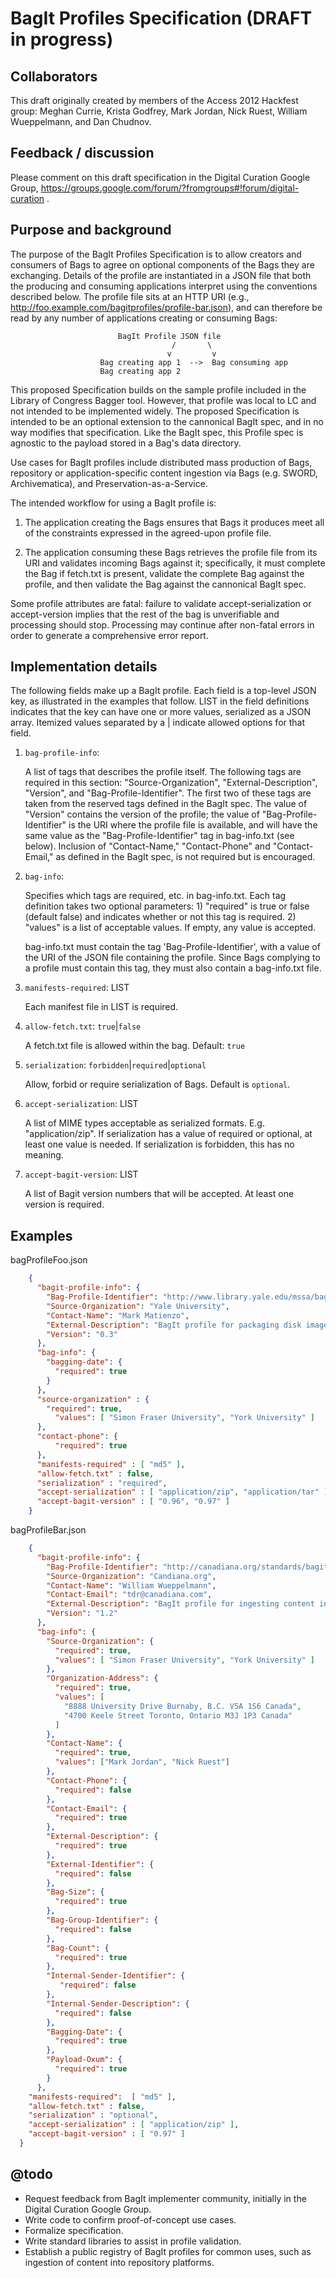 BagIt Profiles Specification (DRAFT in progress)
===

Collaborators
---
This draft originally created by members of the Access 2012 Hackfest group: Meghan Currie, Krista Godfrey, Mark Jordan, Nick Ruest, William Wueppelmann, and Dan Chudnov.

Feedback / discussion
---

Please comment on this draft specification in the Digital Curation Google Group, https://groups.google.com/forum/?fromgroups#!forum/digital-curation .

Purpose and background
---

The purpose of the BagIt Profiles Specification is to allow creators and consumers of Bags to agree on optional components of the Bags they are exchanging. Details of the profile are instantiated in a JSON file that both the producing and consuming applications interpret using the conventions described below. The profile file sits at an HTTP URI (e.g., http://foo.example.com/bagitprofiles/profile-bar.json), and can therefore be read by any number of applications creating or consuming Bags:

	                        BagIt Profile JSON file
                                        /       \
                                       v         v
                        Bag creating app 1  -->  Bag consuming app
                        Bag creating app 2


This proposed Specification builds on the sample profile included in the Library of Congress Bagger tool. However, that profile was local to LC and not intended to be implemented widely. The proposed Specification is intended to be an optional extension to the cannonical BagIt spec, and in no way modifies that specification. Like the BagIt spec, this Profile spec is agnostic to the payload stored in a Bag's data directory.

Use cases for BagIt profiles include distributed mass production of Bags, repository or application-specific content ingestion via Bags (e.g. SWORD, Archivematica), and Preservation-as-a-Service.

The intended workflow for using a BagIt profile is: 

1. The application creating the Bags ensures that Bags it produces meet all of the constraints expressed in the agreed-upon profile file.

2. The application consuming these Bags retrieves the profile file from its URI and validates incoming Bags against it; specifically, it must complete the Bag if fetch.txt is present, validate the complete Bag against the profile, and then validate the Bag against the cannonical BagIt spec. 

Some profile attributes are fatal: failure to validate accept-serialization or accept-version implies that the rest of the bag is unverifiable and processing should stop. Processing may continue after non-fatal errors in order to generate a comprehensive error report.

Implementation details
---

The following fields make up a BagIt profile. Each field is a top-level JSON key, as illustrated in the examples that follow. LIST in the field definitions indicates that the key can have one or more values, serialized as a JSON array. Itemized values separated by a | indicate allowed options for that field.

1. `bag-profile-info`:

	A list of tags that describes the profile itself. The following tags are required in this section: "Source-Organization", "External-Description", "Version", and "Bag-Profile-Identifier". The first two of these tags are taken from the reserved tags defined in the BagIt spec. The value of "Version" contains the version of the profile; the value of "Bag-Profile-Identifier" is the URI where the profile file is available, and will have the same value as the "Bag-Profile-Identifier" tag in bag-info.txt (see below). Inclusion of "Contact-Name," "Contact-Phone" and "Contact-Email," as defined in the BagIt spec, is not required but is encouraged.

2. `bag-info`:

	Specifies which tags are required, etc. in bag-info.txt. Each tag definition takes two optional parameters: 1) "required" is true or false (default false) and indicates whether or not this tag is required. 2) "values" is a list of acceptable values. If empty, any value is accepted.

	bag-info.txt must contain the tag 'Bag-Profile-Identifier', with a value of the URI of the JSON file containing the profile. Since Bags complying to a profile must contain this tag, they must also contain a bag-info.txt file.


3. `manifests-required`: LIST

	Each manifest file in LIST is required.

4. `allow-fetch.txt`: `true`|`false`

	A fetch.txt file is allowed within the bag. Default: `true`

5. `serialization`: `forbidden`|`required`|`optional`

	Allow, forbid or require serialization of Bags. Default is `optional`.

6. `accept-serialization`: LIST

	A list of MIME types acceptable as serialized formats. E.g. "application/zip". If serialization has a value of required or optional, at least one value is needed. If serialization is forbidden, this has no meaning.

7. `accept-bagit-version`: LIST

	A list of Bagit version numbers that will be accepted. At least one version is required.

Examples
---

bagProfileFoo.json

```json
    {
      "bagit-profile-info": {
        "Bag-Profile-Identifier": "http://www.library.yale.edu/mssa/bagitprofiles/disk_images.json",
        "Source-Organization": "Yale University",
        "Contact-Name": "Mark Matienzo",
        "External-Description": "BagIt profile for packaging disk images",
        "Version": "0.3"
      },
      "bag-info": {
        "bagging-date": {
          "required": true
        }
      },
      "source-organization" : {
        "required": true,
          "values": [ "Simon Fraser University", "York University" ]
      },
      "contact-phone": {
          "required": true
      },
      "manifests-required" : [ "md5" ],
      "allow-fetch.txt" : false,
      "serialization" : "required",
      "accept-serialization" : [ "application/zip", "application/tar" ],
      "accept-bagit-version" : [ "0.96", "0.97" ]
    }
```

bagProfileBar.json

```json
    {
      "bagit-profile-info": {
        "Bag-Profile-Identifier": "http://canadiana.org/standards/bagit/tdr_ingest.json",
        "Source-Organization": "Candiana.org",
        "Contact-Name": "William Wueppelmann",
        "Contact-Email": "tdr@canadiana.com",
        "External-Description": "BagIt profile for ingesting content into the C.O. TDR loading dock.",
        "Version": "1.2"
      },
      "bag-info": {
        "Source-Organization": {
          "required": true,
          "values": [ "Simon Fraser University", "York University" ]
        },
        "Organization-Address": {
          "required": true,
          "values": [
            "8888 University Drive Burnaby, B.C. V5A 1S6 Canada",
            "4700 Keele Street Toronto, Ontario M3J 1P3 Canada"
          ]
        },
        "Contact-Name": {
          "required": true,
          "values": ["Mark Jordan", "Nick Ruest"]
        },
        "Contact-Phone": {
          "required": false
        },
        "Contact-Email": {
          "required": true
        },
        "External-Description": {
          "required": true
        },
        "External-Identifier": {
          "required": false
        },
        "Bag-Size": {
          "required": true
        },
        "Bag-Group-Identifier": {
          "required": false
        },
        "Bag-Count": {
          "required": true
        },
        "Internal-Sender-Identifier": {
           "required": false
        },
        "Internal-Sender-Description": {
          "required": false
        },
        "Bagging-Date": {
          "required": true
        },
        "Payload-Oxum": {
          "required": true
        }
      },
    "manifests-required":  [ "md5" ],
    "allow-fetch.txt" : false,
    "serialization" : "optional",
    "accept-serialization" : [ "application/zip" ],
    "accept-bagit-version" : [ "0.97" ]
  }
```

@todo
---

* Request feedback from BagIt implementer community, initially in the Digital Curation Google Group.
* Write code to confirm proof-of-concept use cases.
* Formalize specification.
* Write standard libraries to assist in profile validation.
* Establish a public registry of BagIt profiles for common uses, such as ingestion of content into repository platforms.
